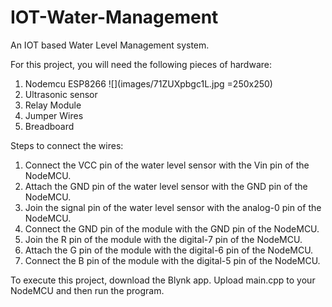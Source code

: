 # IOT-Water-Management
An IOT based Water Level Management system.

For this project, you will need the following pieces of hardware:

1. Nodemcu ESP8266 ![](images/71ZUXpbgc1L.jpg =250x250)
2. Ultrasonic sensor
3. Relay Module
4. Jumper Wires
5. Breadboard

Steps to connect the wires:
1. Connect the VCC pin of the water level sensor with the Vin pin of the NodeMCU.
2. Attach the GND pin of the water level sensor with the GND pin of the NodeMCU.
3. Join the signal pin of the water level sensor with the analog-0 pin of the NodeMCU.
4. Connect the GND pin of the module with the GND pin of the NodeMCU.
5. Join the R pin of the module with the digital-7 pin of the NodeMCU.
6. Attach the G pin of the module with the digital-6 pin of the NodeMCU.
7. Connect the B pin of the module with the digital-5 pin of the NodeMCU.

To execute this project, download the Blynk app. Upload main.cpp to your NodeMCU and then run the program.
